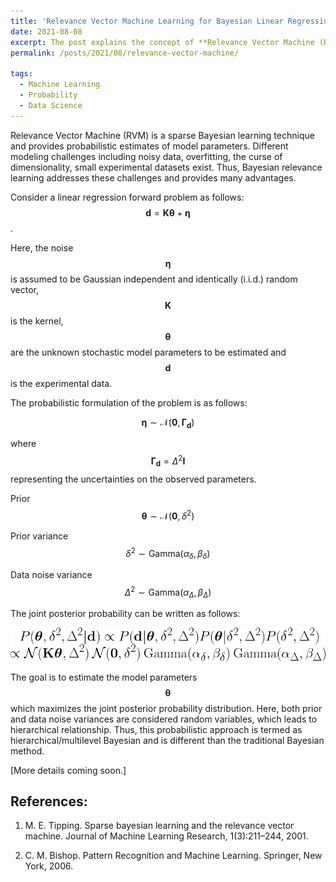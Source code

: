 ```yaml
---
title: 'Relevance Vector Machine Learning for Bayesian Linear Regression'
date: 2021-08-08
excerpt: The post explains the concept of **Relevance Vector Machine (RVM) Learning**. Click [here](https://sayalirked.github.io/posts/2021/08/relevance-vector-machine/) to read further.
permalink: /posts/2021/08/relevance-vector-machine/

tags:
  - Machine Learning
  - Probability
  - Data Science
---
```


Relevance Vector Machine (RVM) is a sparse Bayesian learning technique and provides probabilistic estimates of model parameters. Different modeling challenges including noisy data, overfitting, the curse of dimensionality, small experimental datasets exist. Thus, Bayesian relevance learning addresses these challenges and provides many advantages.

Consider a linear regression forward problem as follows: $$\mathbf{d} = \mathbf{K} \boldsymbol{\theta} + \boldsymbol{\eta}$$.

Here, the noise $$\boldsymbol{\eta}$$ is assumed to be Gaussian independent and identically (i.i.d.) random vector, $$\mathbf{K}$$ is the kernel, $$\boldsymbol{\theta}$$ are the unknown stochastic model parameters to be estimated and $$\mathbf{d}$$ is the experimental data.

The probabilistic formulation of the problem is as follows:

$$\boldsymbol{\eta} \sim \mathcal{N}(\mathbf{0}, \mathbf{\Gamma_d})$$

where $$\mathbf{\Gamma_d} = \Delta^2 \mathbf{I}$$ representing the uncertainties on the observed parameters.

Prior $$\boldsymbol{\theta} \sim \mathcal{N}(\mathbf{0},\delta^2)$$

Prior variance $$\delta^2 \sim \text{Gamma}(\alpha_{\delta}, \beta_{\delta})$$

Data noise variance $$\Delta^2 \sim \text{Gamma}(\alpha_{\Delta}, \beta_{\Delta})$$

<!-- P(\boldsymbol{\theta}, \delta^2, \Delta^2|\mathbf{d}) \propto P(\mathbf{d} | \boldsymbol{\theta}, \delta^2, \Delta^2) P(\boldsymbol{\theta} | \delta^2, \Delta^2) P(\delta^2, \Delta^2)\\
	\propto \mathcal{N}(\mathbf{K} \boldsymbol{\theta}, \Delta^2) \  \mathcal{N}(\mathbf{0}, \delta^{2} ) \  \text{Gamma}(\alpha_{\delta}, \beta_{\delta}) \  \text{Gamma}(\alpha_{\Delta}, \beta_{\Delta})-->

The joint posterior probability can be written as follows:
<p style="text-align:center;"><img src="/images/equations/rvmlinregr/rvmjointpost.gif" alt="rvm-jnt-post"/></p>

The goal is to estimate the model parameters $$\boldsymbol{\theta}$$ which maximizes the joint posterior probability distribution. Here, both prior and data noise variances are considered random variables, which leads to hierarchical relationship. Thus, this probabilistic approach is termed as hierarchical/multilevel Bayesian and is different than the traditional Bayesian method.

[More details coming soon.]

## References:

1. M. E. Tipping. Sparse bayesian learning and the relevance vector machine. Journal of Machine Learning Research, 1(3):211–244, 2001.

2. C. M. Bishop. Pattern Recognition and Machine Learning. Springer, New York, 2006.

